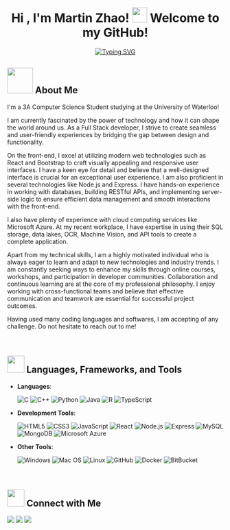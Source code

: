 
<h1 align="center"><b>Hi , I'm Martin Zhao! </b><img src="https://media.giphy.com/media/hvRJCLFzcasrR4ia7z/giphy.gif" width="35"> Welcome to my GitHub! </h1>


<!------------------------------------------------------------------------------------------------------------------------------------------------->
<p align="center">
  <a align="center" <a href="https://git.io/typing-svg"><img src="https://readme-typing-svg.herokuapp.com?font=Fira+Code&duration=3000&pause=1000&center=true&vCenter=true&width=435&lines=Computer+Science+Student.;Full+Stack+Developer.;Active+Learner." alt="Typing SVG" /></a>
  </a>
</p>



<!------------------------------------------------------------------------------------------------------------------------------------------------->
<h2> <img src="https://media.giphy.com/media/j0HjChGV0J44KrrlGv/giphy.gif" width ="60"> About Me </h2>

I'm a 3A Computer Science Student studying at the University of Waterloo!

I am currently fascinated by the power of technology and how it can shape the world around us. As a Full Stack developer, I strive to create seamless and user-friendly experiences by bridging the gap between design and functionality.

On the front-end, I excel at utilizing modern web technologies such as React and Bootstrap to craft visually appealing and responsive user interfaces. I have a keen eye for detail and believe that a well-designed interface is crucial for an exceptional user experience. I am also proficient in several technologies like Node.js and Express. I have hands-on experience in working with databases, building RESTful APIs, and implementing server-side logic to ensure efficient data management and smooth interactions with the front-end.

I also have plenty of experience with cloud computing services like Microsoft Azure. At my recent workplace, I have expertise in using their SQL storage, data lakes, OCR, Machine Vision, and API tools to create a complete application.

Apart from my technical skills, I am a highly motivated individual who is always eager to learn and adapt to new technologies and industry trends. I am constantly seeking ways to enhance my skills through online courses, workshops, and participation in developer communities. Collaboration and continuous learning are at the core of my professional philosophy. I enjoy working with cross-functional teams and believe that effective communication and teamwork are essential for successful project outcomes.

Having used many coding languages and softwares, I am accepting of any challenge. Do not hesitate to reach out to me!


<!------------------------------------------------------------------------------------------------------------------------------------------------->
<br>
<h2> <img src="https://media2.giphy.com/media/QssGEmpkyEOhBCb7e1/giphy.gif?cid=ecf05e47a0n3gi1bfqntqmob8g9aid1oyj2wr3ds3mg700bl&rid=giphy.gif" width ="40"> Languages, Frameworks, and Tools </h2>

- **Languages**:

  ![C](https://img.shields.io/badge/C%20-%232370ED.svg?style=for-the-badge&logo=c&logoColor=white)
  ![C++](https://img.shields.io/badge/C++%20-%2300599C.svg?style=for-the-badge&logo=c%2B%2B&logoColor=white)
  ![Python](https://img.shields.io/badge/Python%20-%2314354C.svg?style=for-the-badge&logo=python&logoColor=white)
  ![Java](https://img.shields.io/badge/Java-ED8B00?style=for-the-badge&logo=openjdk&logoColor=white)
  ![R](https://img.shields.io/badge/R-276DC3?style=for-the-badge&logo=r&logoColor=white)
  ![TypeScript](https://img.shields.io/badge/TypeScript-3178C6.svg?style=for-the-badge&logo=TypeScript&logoColor=white)

- **Development Tools**:

  ![HTML5](https://img.shields.io/badge/HTML5%20-%23E34F26.svg?style=for-the-badge&logo=html5&logoColor=white)
  ![CSS3](https://img.shields.io/badge/CSS%20-%231572B6.svg?style=for-the-badge&logo=css3&logoColor=white)
  ![JavaScript](https://img.shields.io/badge/JavaScript%20-%23F7DF1E.svg?style=for-the-badge&logo=javascript&logoColor=black)
  ![React](https://img.shields.io/badge/React-20232A?style=for-the-badge&logo=react&logoColor=61DAFB)
  ![Node.js](https://img.shields.io/badge/Node.js-43853D?style=for-the-badge&logo=node.js&logoColor=white)
  ![Express](https://img.shields.io/badge/Express.js-404D59?style=for-the-badge)
  ![MySQL](https://img.shields.io/badge/MySQL-00000F?style=for-the-badge&logo=mysql&logoColor=white)
  ![MongoDB](https://img.shields.io/badge/MongoDB-4EA94B?style=for-the-badge&logo=mongodb&logoColor=white)
  ![Microsoft Azure](https://img.shields.io/badge/Microsoft_Azure-0089D6?style=for-the-badge&logo=microsoft-azure&logoColor=white)

- **Other Tools**:

  ![Windows](https://img.shields.io/badge/Windows-0078D6?style=for-the-badge&logo=windows&logoColor=white)
  ![Mac OS](https://img.shields.io/badge/mac%20os-000000?style=for-the-badge&logo=apple&logoColor=white)
  ![Linux](https://img.shields.io/badge/Linux-FCC624?style=for-the-badge&logo=linux&logoColor=black)
  ![GitHub](https://img.shields.io/badge/github-%23121011.svg?style=for-the-badge&logo=github&logoColor=white)
  ![Docker](https://img.shields.io/badge/Docker-2496ED.svg?style=for-the-badge&logo=Docker&logoColor=white)
  ![BitBucket](https://img.shields.io/badge/Bitbucket-0747a6?style=for-the-badge&logo=bitbucket&logoColor=white)
  



<!------------------------------------------------------------------------------------------------------------------------------------------------->
<br>
<h2> <img src="https://media.giphy.com/media/v1.Y2lkPTc5MGI3NjExN2c5bXIwaWt5enZxYWpyazI1OGQ2NTB0d2c4bmk3eGdzbjYyczM4YSZlcD12MV9pbnRlcm5hbF9naWZfYnlfaWQmY3Q9cw/d8Zdh9VJe3piTQ5EPj/giphy.gif" width ="40"> Connect with Me </h2>

<a href="https://www.linkedin.com/in/martin-zha28/"><img src="https://img.shields.io/badge/LinkedIn-0077B5?style=for-the-badge&logo=linkedin&logoColor=white"></a> 
<a href="mailto:martinzha28@gmail.com"><img src="https://img.shields.io/badge/Gmail-D14836?style=for-the-badge&logo=gmail&logoColor=white"></a> 
<a href="mailto:m249zhao@uwaterloo.ca"><img src="https://img.shields.io/badge/Outlook-0078D4?style=for-the-badge&logo=microsoft-outlook&logoColor=white"></a>
